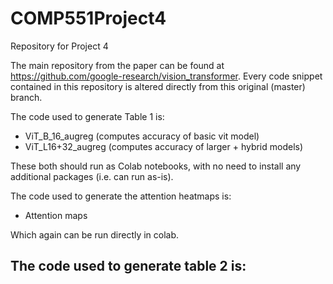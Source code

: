 # COMP551Project4
Repository for Project 4

The main repository from the paper can be found at https://github.com/google-research/vision_transformer. 
Every code snippet contained in this repository is altered directly from this original (master) branch.

The code used to generate Table 1 is:
- ViT_B_16_augreg (computes accuracy of basic vit model)
- ViT_L16+32_augreg (computes accuracy of larger + hybrid models)

These both should run as Colab notebooks, with no need to install any additional packages (i.e. can run as-is).

The code used to generate the attention heatmaps is:

- Attention maps

Which again can be run directly in colab.

The code used to generate table 2 is:
-
